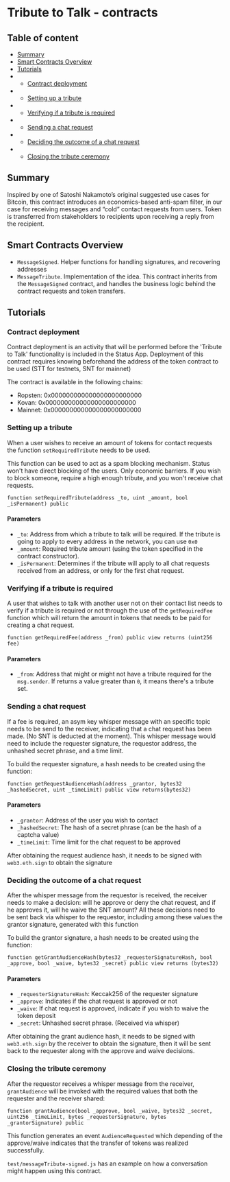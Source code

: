 # Tribute to Talk - contracts

## Table of content
- [Summary](#summary)
- [Smart Contracts Overview](#smart-contracts-overview)
- [Tutorials](#tutorials)
- - [Contract deployment](#contract-deployment)
- - [Setting up a tribute](#setting-up-a-tribute0)
- - [Verifying if a tribute is required](#verifying-if-a-tribute-is-required)
- - [Sending a chat request](#sending-a-chat-request)
- - [Deciding the outcome of a chat request](#deciding-the-outcome-of-a-chat-request)
- - [Closing the tribute ceremony](#closing-the-tribute-ceremony)

## Summary
Inspired by one of Satoshi Nakamoto’s original suggested use cases for Bitcoin, this contract introduces an economics-based anti-spam filter, in our case for receiving messages and “cold” contact requests from users. Token is transferred from stakeholders to recipients upon receiving a reply from the recipient.

## Smart Contracts Overview
- `MessageSigned`. Helper functions for handling signatures, and recovering addresses
- `MessageTribute`. Implementation of the idea. This contract inherits from the `MessageSigned` contract, and handles the business logic behind the contract requests and token transfers. 

## Tutorials

### Contract deployment
Contract deployment is an activity that will be performed before the 'Tribute to Talk' functionality is included in the Status App. Deployment of this contract requires knowing beforehand the address of the token contract to be used (STT for testnets, SNT for mainnet)

The contract is available in the following chains:
- Ropsten: 0x000000000000000000000000
- Kovan: 0x000000000000000000000000
- Mainnet: 0x000000000000000000000000

### Setting up a tribute

When a user wishes to receive an amount of tokens for contact requests the function `setRequiredTribute` needs to be used.


This function can be used to act as a spam blocking mechanism. Status won't have direct blocking of the users. Only economic barriers. If you wish to block someone, require a high enough tribute, and you won't receive chat requests. 

```
function setRequiredTribute(address _to, uint _amount, bool _isPermanent) public
```

#### Parameters 
- `_to`: Address from which a tribute to talk will be required. If the tribute is going to apply to every address in the network, you can use `0x0`
- `_amount`: Required tribute amount (using the token specified in the contract constructor).
- `_isPermanent`: Determines if the tribute will apply to all chat requests received from an address, or only for the first chat request.

### Verifying if a tribute is required
A user that wishes to talk with another user not on their contact list needs to verify if a tribute is required or not through the use of the `getRequiredFee` function which will return the amount in tokens that needs to be paid for creating a chat request.
```
function getRequiredFee(address _from) public view returns (uint256 fee) 
``` 
#### Parameters
- `_from`: Address that might or might not have a tribute required for the `msg.sender`. If returns a value greater than `0`, it means there's a tribute set.

### Sending a chat request
If a fee is required, an asym key whisper message with an specific topic needs to be send to the receiver, indicating that a chat request has been made. (No SNT is deducted at the moment). This whisper message would need to include the requester signature, the requestor address, the unhashed secret phrase, and a time limit.

To build the requester signature, a hash needs to be created using the function: 
```
function getRequestAudienceHash(address _grantor, bytes32 _hashedSecret, uint _timeLimit) public view returns(bytes32)
``` 
#### Parameters
- `_grantor`: Address of the user you wish to contact
- `_hashedSecret`: The hash of a secret phrase (can be the hash of a captcha value)
- `_timeLimit`: Time limit for the chat request to be approved

After obtaining the request audience hash, it needs to be signed with `web3.eth.sign` to obtain the signature

### Deciding the outcome of a chat request
After the whisper message from the requestor is received, the receiver needs to make a decision: will he approve or deny the chat request, and if he approves it, will he waive the SNT amount? All these decisions need to be sent back via whisper to the requestor, including among these values the grantor signature, generated with this function

To build the grantor signature, a hash needs to be created using the function: 
```
function getGrantAudienceHash(bytes32 _requesterSignatureHash, bool _approve, bool _waive, bytes32 _secret) public view returns (bytes32)
``` 
#### Parameters
- `_requesterSignatureHash`: Keccak256 of the requester signature
- `_approve`: Indicates if the chat request is approved or not
- `_waive`: If chat request is approved, indicate if you wish to waive the token deposit
- `_secret`: Unhashed secret phrase. (Received via whisper)

After obtaining the grant audience hash, it needs to be signed with `web3.eth.sign` by the receiver to obtain the signature, then it will be sent back to the requester along with the approve and waive decisions.

### Closing the tribute ceremony
After the requestor receives a whisper message from the receiver, `grantAudience` will be invoked with the required values that both the requester and the receiver shared:

```
function grantAudience(bool _approve, bool _waive, bytes32 _secret, uint256 _timeLimit, bytes _requesterSignature, bytes _grantorSignature) public
```

This function generates an event `AudienceRequested` which depending of the approve/waive indicates that the transfer of tokens was realized successfully.



`test/messageTribute-signed.js` has an example on how a conversation might happen using this contract.